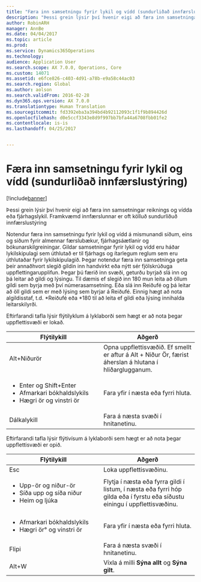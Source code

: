 ```yaml
---
title: "Færa inn samsetningu fyrir lykil og vídd (sundurliðað innfærslustýring)"
description: "Þessi grein lýsir því hvenir eigi að færa inn samsetningar reiknings og vídda eða fjárhagslykil. Framkvæmd innfærslunnar er oft kölluð sundurliðuð innfærslustýring"
author: RobinARH
manager: AnnBe
ms.date: 04/04/2017
ms.topic: article
ms.prod: 
ms.service: Dynamics365Operations
ms.technology: 
audience: Application User
ms.search.scope: AX 7.0.0, Operations, Core
ms.custom: 14071
ms.assetid: e6fce826-c403-4d91-a78b-e9a58c44ac03
ms.search.region: Global
ms.author: aolson
ms.search.validFrom: 2016-02-28
ms.dyn365.ops.version: AX 7.0.0
ms.translationtype: Human Translation
ms.sourcegitcommit: fd3392eba3a394bd4b92112093c1f1f9b894426d
ms.openlocfilehash: d0e5ccf3343e8d9f997bb7bfa44a6708fbb01fe2
ms.contentlocale: is-is
ms.lasthandoff: 04/25/2017


---
```


# <a name="enter-account-and-dimension-combinations-segmented-entry-control"></a>Færa inn samsetningu fyrir lykil og vídd (sundurliðað innfærslustýring)

[!include[banner](../includes/banner.md)]


Þessi grein lýsir því hvenir eigi að færa inn samsetningar reiknings og vídda eða fjárhagslykil. Framkvæmd innfærslunnar er oft kölluð sundurliðuð innfærslustýring

Notendur færa inn samsetningu fyrir lykil og vídd á mismunandi síðum, eins og  síðum fyrir almennar færslubækur, fjárhagsáætlanir og bókunarskilgreiningar. Gildar samsetningar fyrir lykil og vídd eru háðar lykilskipulagi sem úthlutað er til fjárhags og ítarlegum reglum sem eru úthlutaðar fyrir lykilskipulagið. Þegar notendur færa inn samsetninga geta þeir annaðhvort slegið gildin inn handvirkt eða nýtt sér fjölskrúðuga uppflettingarupplifun. Þegar þú færið inn svæði, geturðu byrjað slá inn og þá leitar að gildi og lýsingu. Til dæmis ef slegið inn 180 mun leita að öllum gildi sem byrja með því númerasamsetning. Eða slá inn Reiðufé og þá leitar að öll gildi sem er með lýsing sem byrjar á Reiðufé. Einnig hægt að nota algildisstaf, t.d. \*Reiðufé eða \*180 til að leita ef gildi eða lýsing innihalda leitarskilyrði. 

Eftirfarandi tafla lýsir flýtilyklum á lyklaborði sem hægt er að nota þegar uppflettisvæði er lokað.

<table>
<colgroup>
<col width="50%" />
<col width="50%" />
</colgroup>
<thead>
<tr class="header">
<th>Flýtilykill</th>
<th>Aðgerð</th>
</tr>
</thead>
<tbody>
<tr class="odd">
<td>Alt+Niðurör</td>
<td>Opna uppflettisvæðið. Ef smellt er aftur á Alt + Niður Ör, færist áherslan á hlutana í hliðarglugganum.</td>
</tr>
<tr class="even">
<td><ul>
<li>Enter og Shift+Enter</li>
<li>Afmarkari bókhaldslykils</li>
<li>Hægri ör og vinstri ör</li>
</ul></td>
<td>Fara yfir í næsta eða fyrri hluta.</td>
</tr>
<tr class="odd">
<td>Dálkalykill</td>
<td>Fara á næsta svæði í hnitanetinu.</td>
</tr>
</tbody>
</table>

Eftirfarandi tafla lýsir flýtivísum á lyklaborði sem hægt er að nota þegar uppflettisvæði er opið.

<table>
<colgroup>
<col width="50%" />
<col width="50%" />
</colgroup>
<thead>
<tr class="header">
<th>Flýtilykill</th>
<th>Aðgerð</th>
</tr>
</thead>
<tbody>
<tr class="odd">
<td>Esc</td>
<td>Loka uppflettisvæðinu.</td>
</tr>
<tr class="even">
<td><ul>
<li>Upp-ör og niður-ör</li>
<li>Síða upp og síða niður</li>
<li>Heim og ljúka</li>
</ul></td>
<td>Flytja í næsta eða fyrra gildi í listum, í næsta eða fyrri hóp gilda eða í fyrstu eða síðustu einingu í uppflettisvæðinu.</td>
</tr>
<tr class="odd">
<td><ul>
<li>Afmarkari bókhaldslykils</li>
<li>Hægri ör° og vinstri ör</li>
</ul></td>
<td>Fara yfir í næsta eða fyrri hluta.</td>
</tr>
<tr class="even">
<td>Flipi</td>
<td>Fara á næsta svæði í hnitanetinu.</td>
</tr>
<tr class="odd">
<td>Alt+W</td>
<td>Víxla á milli <strong>Sýna allt</strong> og <strong>Sýna gilt</strong>.</td>
</tr>
</tbody>
</table>

 




